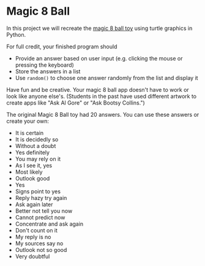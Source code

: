 Magic 8 Ball
============
In this project we will recreate the [magic 8 ball toy](https://en.wikipedia.org/wiki/Magic_8-Ball) using turtle graphics in Python.
 
For full credit, your finished program should
+ Provide an answer based on user input (e.g. clicking the mouse or pressing the keyboard)
+ Store the answers in a list
+ Use `random()` to choose one answer randomly from the list and display it
 
Have fun and be creative. Your magic 8 ball app doesn't have to work or look like anyone else's. (Students in the past have used different artwork to create apps like "Ask Al Gore" or "Ask Bootsy Collins.") 
 
The original Magic 8 Ball toy had 20 answers. You can use these answers or create your own:
+ It is certain
+ It is decidedly so
+ Without a doubt
+ Yes definitely
+ You may rely on it
+ As I see it, yes
+ Most likely
+ Outlook good
+ Yes
+ Signs point to yes
+ Reply hazy try again
+ Ask again later
+ Better not tell you now
+ Cannot predict now
+ Concentrate and ask again
+ Don't count on it
+ My reply is no
+ My sources say no
+ Outlook not so good
+ Very doubtful
 


